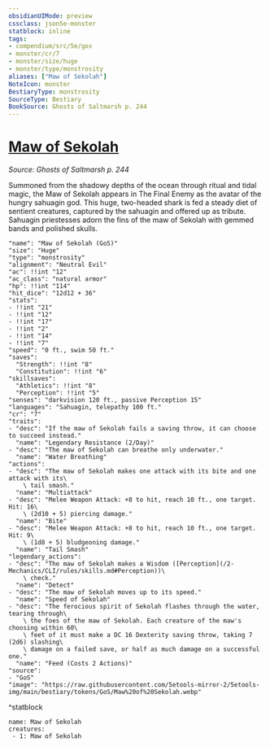 ```yaml
---
obsidianUIMode: preview
cssclass: json5e-monster
statblock: inline
tags:
- compendium/src/5e/gos
- monster/cr/7
- monster/size/huge
- monster/type/monstrosity
aliases: ["Maw of Sekolah"]
NoteIcon: monster
BestiaryType: monstrosity
SourceType: Bestiary
BookSource: Ghosts of Saltmarsh p. 244
---
```

# [Maw of Sekolah](2-Mechanics/CLI/bestiary/npc/maw-of-sekolah-gos.md)
*Source: Ghosts of Saltmarsh p. 244*  

Summoned from the shadowy depths of the ocean through ritual and tidal magic, the Maw of Sekolah appears in The Final Enemy as the avatar of the hungry sahuagin god. This huge, two-headed shark is fed a steady diet of sentient creatures, captured by the sahuagin and offered up as tribute. Sahuagin priestesses adorn the fins of the maw of Sekolah with gemmed bands and polished skulls.

```statblock
"name": "Maw of Sekolah (GoS)"
"size": "Huge"
"type": "monstrosity"
"alignment": "Neutral Evil"
"ac": !!int "12"
"ac_class": "natural armor"
"hp": !!int "114"
"hit_dice": "12d12 + 36"
"stats":
- !!int "21"
- !!int "12"
- !!int "17"
- !!int "2"
- !!int "14"
- !!int "7"
"speed": "0 ft., swim 50 ft."
"saves":
  "Strength": !!int "8"
  "Constitution": !!int "6"
"skillsaves":
  "Athletics": !!int "8"
  "Perception": !!int "5"
"senses": "darkvision 120 ft., passive Perception 15"
"languages": "Sahuagin, telepathy 100 ft."
"cr": "7"
"traits":
- "desc": "If the maw of Sekolah fails a saving throw, it can choose to succeed instead."
  "name": "Legendary Resistance (2/Day)"
- "desc": "The maw of Sekolah can breathe only underwater."
  "name": "Water Breathing"
"actions":
- "desc": "The maw of Sekolah makes one attack with its bite and one attack with its\
    \ tail smash."
  "name": "Multiattack"
- "desc": "Melee Weapon Attack: +8 to hit, reach 10 ft., one target. Hit: 16\
    \ (2d10 + 5) piercing damage."
  "name": "Bite"
- "desc": "Melee Weapon Attack: +8 to hit, reach 10 ft., one target. Hit: 9\
    \ (1d8 + 5) bludgeoning damage."
  "name": "Tail Smash"
"legendary_actions":
- "desc": "The maw of Sekolah makes a Wisdom ([Perception](/2-Mechanics/CLI/rules/skills.md#Perception))\
    \ check."
  "name": "Detect"
- "desc": "The maw of Sekolah moves up to its speed."
  "name": "Speed of Sekolah"
- "desc": "The ferocious spirit of Sekolah flashes through the water, tearing through\
    \ the foes of the maw of Sekolah. Each creature of the maw's choosing within 60\
    \ feet of it must make a DC 16 Dexterity saving throw, taking 7 (2d6) slashing\
    \ damage on a failed save, or half as much damage on a successful one."
  "name": "Feed (Costs 2 Actions)"
"source":
- "GoS"
"image": "https://raw.githubusercontent.com/5etools-mirror-2/5etools-img/main/bestiary/tokens/GoS/Maw%20of%20Sekolah.webp"
```
^statblock

```encounter-table
name: Maw of Sekolah
creatures:
 - 1: Maw of Sekolah
```